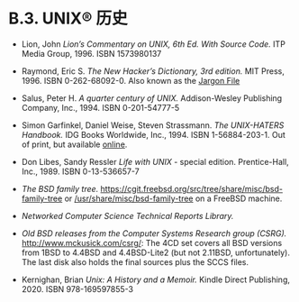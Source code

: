 # B.3. UNIX® 历史

- Lion, John _Lion’s Commentary on UNIX, 6th Ed. With Source Code._ ITP Media Group, 1996. ISBN 1573980137

- Raymond, Eric S. _The New Hacker’s Dictionary, 3rd edition._ MIT Press, 1996. ISBN 0-262-68092-0. Also known as the [Jargon File](http://www.catb.org/~esr/jargon/html/index.html)

- Salus, Peter H. _A quarter century of UNIX._ Addison-Wesley Publishing Company, Inc., 1994. ISBN 0-201-54777-5

- Simon Garfinkel, Daniel Weise, Steven Strassmann. _The UNIX-HATERS Handbook._ IDG Books Worldwide, Inc., 1994. ISBN 1-56884-203-1. Out of print, but available [online](http://www.simson.net/ref/ugh.pdf).

- Don Libes, Sandy Ressler _Life with UNIX_ - special edition. Prentice-Hall, Inc., 1989. ISBN 0-13-536657-7

- _The BSD family tree._ <https://cgit.freebsd.org/src/tree/share/misc/bsd-family-tree> or [/usr/share/misc/bsd-family-tree](https://cgit.freebsd.org/src/tree/usr/share/misc/bsd-family-tree) on a FreeBSD machine.

- _Networked Computer Science Technical Reports Library._

- _Old BSD releases from the Computer Systems Research group (CSRG)._ <http://www.mckusick.com/csrg/>: The 4CD set covers all BSD versions from 1BSD to 4.4BSD and 4.4BSD-Lite2 (but not 2.11BSD, unfortunately). The last disk also holds the final sources plus the SCCS files.

- Kernighan, Brian _Unix: A History and a Memoir._ Kindle Direct Publishing, 2020. ISBN 978-169597855-3
